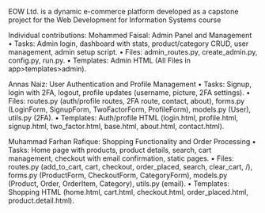 EOW Ltd. is a dynamic e-commerce platform developed as a capstone project for the Web Development for Information Systems course

Individual contributions:
Mohammed Faisal: Admin Panel and Management
•	Tasks: Admin login, dashboard with stats, product/category CRUD, user management, admin setup script.
•	Files: admin_routes.py, create_admin.py, config.py, run.py.
•	Templates: Admin HTML (All Files in app>templates>admin).

Annas Naiz: User Authentication and Profile Management
•	Tasks: Signup, login with 2FA, logout, profile updates (username, picture, 2FA settings).
•	Files: routes.py (auth/profile routes, 2FA route, contact, about), forms.py (LoginForm, SignupForm, TwoFactorForm, ProfileForm), models.py (User), utils.py (2FA).
•	Templates: Auth/profile HTML (login.html, profile.html, signup.html, two_factor.html, base.html, about.html, contact.html).

Muhammad Farhan Rafique: Shopping Functionality and Order Processing
•	Tasks: Home page with products, product details, search, cart management, checkout with email confirmation, static pages.
•	Files: routes.py (add_to_cart, cart, checkout, order_placed, search, clear_cart, /), forms.py (ProductForm, CheckoutForm, CategoryForm), models.py (Product, Order, OrderItem, Category), utils.py (email).
•	Templates: Shopping HTML (home.html, cart.html, checkout.html, order_placed.html, product.detail.html).
